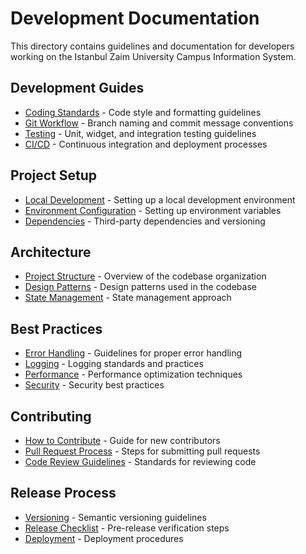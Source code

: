 # Development Documentation

This directory contains guidelines and documentation for developers working on the Istanbul Zaim University Campus Information System.

## Development Guides

- [Coding Standards](coding-standards.md) - Code style and formatting guidelines
- [Git Workflow](git-workflow.md) - Branch naming and commit message conventions
- [Testing](testing.md) - Unit, widget, and integration testing guidelines
- [CI/CD](ci-cd.md) - Continuous integration and deployment processes

## Project Setup

- [Local Development](local-development.md) - Setting up a local development environment
- [Environment Configuration](environment-config.md) - Setting up environment variables
- [Dependencies](dependencies.md) - Third-party dependencies and versioning

## Architecture

- [Project Structure](project-structure.md) - Overview of the codebase organization
- [Design Patterns](design-patterns.md) - Design patterns used in the codebase
- [State Management](state-management.md) - State management approach

## Best Practices

- [Error Handling](error-handling.md) - Guidelines for proper error handling
- [Logging](logging.md) - Logging standards and practices
- [Performance](performance.md) - Performance optimization techniques
- [Security](security.md) - Security best practices

## Contributing

- [How to Contribute](contributing.md) - Guide for new contributors
- [Pull Request Process](pull-request-process.md) - Steps for submitting pull requests
- [Code Review Guidelines](code-review.md) - Standards for reviewing code

## Release Process

- [Versioning](versioning.md) - Semantic versioning guidelines
- [Release Checklist](release-checklist.md) - Pre-release verification steps
- [Deployment](deployment.md) - Deployment procedures 